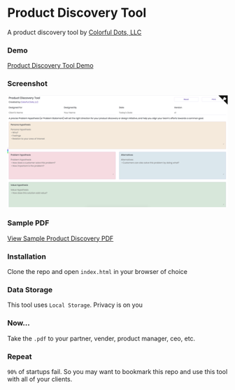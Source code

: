 # Product Discovery Tool

A product discovery tool by [Colorful Dots, LLC](https://colorfuldots.com)

### Demo

[Product Discovery Tool Demo](https://product-discovery-initiative.now.sh)

### Screenshot

![A product discovery tool by Colorful Dots, LLC](/screenshot.png?raw=true 'A product discovery tool by Colorful Dots, LLC')

### Sample PDF

[View Sample Product Discovery PDF](/sample-product-discovery-tool.pdf)

### Installation

Clone the repo and open `index.html` in your browser of choice

### Data Storage

This tool uses `Local Storage`. Privacy is on you

### Now...

Take the `.pdf` to your partner, vender, product manager, ceo, etc.

### Repeat

`90%` of startups fail. So you may want to bookmark this repo and use this tool with all of your clients.
